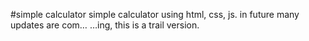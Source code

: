#simple calculator
simple calculator using html, css, js. in future many updates are com…
…ing, this is a trail version. 
